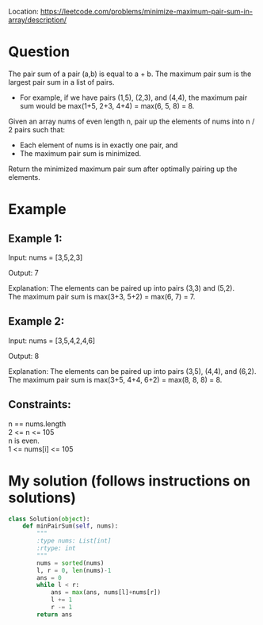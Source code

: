 Location: https://leetcode.com/problems/minimize-maximum-pair-sum-in-array/description/
# Question
The pair sum of a pair (a,b) is equal to a + b. The maximum pair sum is the largest pair sum in a list of pairs.

- For example, if we have pairs (1,5), (2,3), and (4,4), the maximum pair sum would be max(1+5, 2+3, 4+4) = max(6, 5, 8) = 8.

Given an array nums of even length n, pair up the elements of nums into n / 2 pairs such that:

- Each element of nums is in exactly one pair, and
- The maximum pair sum is minimized.

Return the minimized maximum pair sum after optimally pairing up the elements.
 
# Example

## Example 1:

Input: nums = [3,5,2,3]

Output: 7

Explanation: The elements can be paired up into pairs (3,3) and (5,2).\
The maximum pair sum is max(3+3, 5+2) = max(6, 7) = 7.

## Example 2:

Input: nums = [3,5,4,2,4,6]

Output: 8

Explanation: The elements can be paired up into pairs (3,5), (4,4), and (6,2).\
The maximum pair sum is max(3+5, 4+4, 6+2) = max(8, 8, 8) = 8.

## Constraints:

n == nums.length\
2 <= n <= 105\
n is even.\
1 <= nums[i] <= 105
 

# My solution (follows instructions on solutions)
```python
class Solution(object):
    def minPairSum(self, nums):
        """
        :type nums: List[int]
        :rtype: int
        """
        nums = sorted(nums)
        l, r = 0, len(nums)-1
        ans = 0
        while l < r:
            ans = max(ans, nums[l]+nums[r])        
            l += 1
            r -= 1
        return ans 
```
